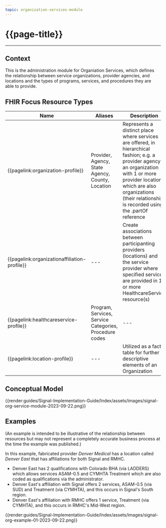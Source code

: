 ```yaml
---
topic: organization-services-module
---
```


# {{page-title}}

---

## Context
This is the administration module for Organiation Services, which defines the relationship between service organizations, provider agencies, and locations and the types of programs, services, and procedures they are able to provide.

## FHIR Focus Resource Types

| Name                      | Aliases                                   | Description |
| --- | --- | --- |
| {{pagelink:organization-profile}} | Provider, Agency, State Agency, County, Location        | Represents a distinct place where services are offered, in hierarchical fashion; e.g. a provider agency is an organization with 1 or more provider locations which are also organizations (their relationship is recorded using the .partOf reference |
| {{pagelink:organizationaffiliation-profile}}  | --- | Create associations between participanting providers (locations) and the service provider where specified services are provided in 1 or more HealthcareService resource(s) |
| {{pagelink:healthcareservice-profile}}   | Program, Services, Service Categories, Procedure codes | --- |
| {{pagelink:location-profile}}                 | --- | Utilized as a fact table for further descriptive elements of an Organization |


## Conceptual Model

{{render:guides/Signal-Implementation-Guide/Index/assets/images/signal-org-service-module-2023-09-22.png}}

## Examples
(An example is intended to be illustrative of the relationship between resources but may not represent a completely accurate business process at the time the example was published.)

In this example, fabricated provider *Denver Medical* has a location called *Denver East* that has affiliations for both Signal and RMHC.  
- Denver East has 2 qualifications with Colorado BHA (via LADDERS) which allows services ASAM-0.5 and CYMHTA Treatment which are also coded as qualifications via the administrator.
- Denver East's affiliation with Signal offers 2 services, ASAM-0.5 (via SUD) and Treatment (via CYMHTA), and this occurs in Signal's South region.
- Denver East's affiliation with RMHC offers 1 service, Treatment (via CYMHTA), and this occurs in RMHC's Mid-West region.


{{render:guides/Signal-Implementation-Guide/Index/assets/images/signal-org-example-01-2023-09-22.png}}
